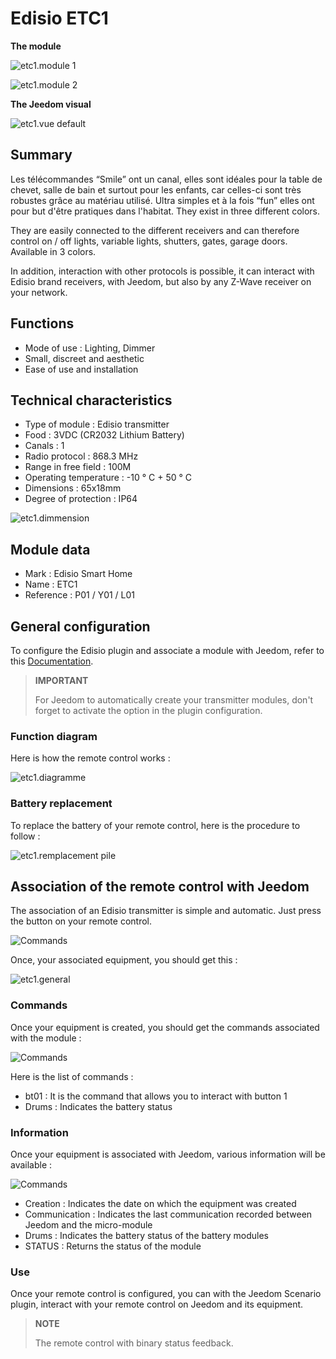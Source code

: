 # Edisio ETC1

**The module**

![etc1.module 1](images/etc1/etc1.module-1.jpg)

![etc1.module 2](images/etc1/etc1.module-2.png)

**The Jeedom visual**

![etc1.vue default](images/etc1/etc1.vue-default.jpg)

## Summary 

Les télécommandes “Smile” ont un canal, elles sont idéales pour la table de chevet, salle de bain et surtout pour les enfants, car celles-ci sont très robustes grâce au matériau utilisé. Ultra simples et à la fois “fun” elles ont pour but d'être pratiques dans l'habitat. They exist in three different colors.

They are easily connected to the different receivers and can therefore control on / off lights, variable lights, shutters, gates, garage doors. Available in 3 colors.

In addition, interaction with other protocols is possible, it can interact with Edisio brand receivers, with Jeedom, but also by any Z-Wave receiver on your network.

## Functions

-   Mode of use : Lighting, Dimmer
-   Small, discreet and aesthetic
-   Ease of use and installation

## Technical characteristics

-   Type of module : Edisio transmitter
-   Food : 3VDC (CR2032 Lithium Battery)
-   Canals : 1
-   Radio protocol : 868.3 MHz
-   Range in free field : 100M
-   Operating temperature : -10 ° C + 50 ° C
-   Dimensions : 65x18mm
-   Degree of protection : IP64

![etc1.dimmension](images/etc1/etc1.dimmension.png)

## Module data

-   Mark : Edisio Smart Home
-   Name : ETC1
-   Reference : P01 / Y01 / L01

## General configuration

To configure the Edisio plugin and associate a module with Jeedom, refer to this [Documentation](https://doc.jeedom.com/en_US/plugins/automation%20protocol/edisio/).

> **IMPORTANT**
>
> For Jeedom to automatically create your transmitter modules, don't forget to activate the option in the plugin configuration.

### Function diagram

Here is how the remote control works :

![etc1.diagramme](images/etc1/etc1.diagramme.jpg)

### Battery replacement

To replace the battery of your remote control, here is the procedure to follow :

![etc1.remplacement pile](images/etc1/etc1.remplacement-pile.jpg)

## Association of the remote control with Jeedom

The association of an Edisio transmitter is simple and automatic. Just press the button on your remote control.

![Commands](images/etc1/etc1.touche-c.jpg)

Once, your associated equipment, you should get this :

![etc1.general](images/etc1/etc1.general.jpg)

### Commands

Once your equipment is created, you should get the commands associated with the module :

![Commands](images/etc1/etc1.commandes.jpg)

Here is the list of commands :

-   bt01 : It is the command that allows you to interact with button 1
-   Drums : Indicates the battery status

### Information

Once your equipment is associated with Jeedom, various information will be available :

![Commands](images/etc1/etc1.informations.jpg)

-   Creation : Indicates the date on which the equipment was created
-   Communication : Indicates the last communication recorded between Jeedom and the micro-module
-   Drums : Indicates the battery status of the battery modules
-   STATUS : Returns the status of the module

### Use

Once your remote control is configured, you can with the Jeedom Scenario plugin, interact with your remote control on Jeedom and its equipment.

> **NOTE**
>
> The remote control with binary status feedback.

